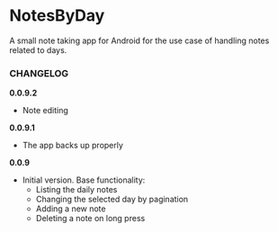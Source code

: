 # NotesByDay
A small note taking app for Android for the use case of handling notes related to days.

### CHANGELOG

**0.0.9.2**
* Note editing

**0.0.9.1**
* The app backs up properly

**0.0.9**
* Initial version. Base functionality:
  * Listing the daily notes
  * Changing the selected day by pagination
  * Adding a new note
  * Deleting a note on long press
